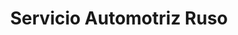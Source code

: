 ---
title: "Servicio Automotriz Ruso"
url: /villa-de-alvarez/servicio-automotriz-ruso/
shop: reparación de automóviles
---